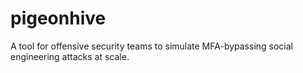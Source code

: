 # pigeonhive
A tool for offensive security teams to simulate MFA-bypassing social engineering attacks at scale.
